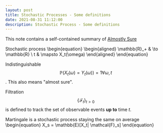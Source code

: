 ```yaml
---
layout: post
title: Stochastic Processes - Some definitions
date: 2021-08-31 11:12:00
description: Stochastic Process - Some definitions
---
```

This note contains a self-contained summary of <a href="https://almostsuremath.com/stochastic-calculus">Almostly Sure</a> 


Stochastic process
\begin{equation}
\begin{aligned}
\mathbb{R}_+ & \to \mathbb{R} \\
t & \mapsto X_t(\omega)
\end{aligned}
\end{equation}

Indistinguishable $$\mathbb{P}(X_t(\omega)= Y_t(\omega)) = 1 \forall \omega, t$$. This also means "almost sure".

Filtration $$\{\mathcal{F}_t\}_{t>0}$$ is defined to track the set of observable events **up to** time $t$.

Martingale is a stochastic process staying the same on average
\begin{equation}
X_s = \mathbb{E}[X_t| \mathcal{F}_s]
\end{equation}

